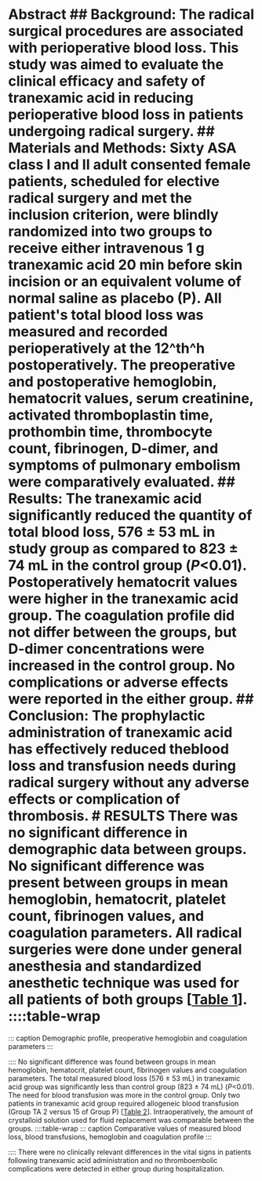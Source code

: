 # Abstract ## Background: The radical surgical procedures are associated with perioperative blood loss. This study was aimed to evaluate the clinical efficacy and safety of tranexamic acid in reducing perioperative blood loss in patients undergoing radical surgery. ## Materials and Methods: Sixty ASA class I and II adult consented female patients, scheduled for elective radical surgery and met the inclusion criterion, were blindly randomized into two groups to receive either intravenous 1 g tranexamic acid 20 min before skin incision or an equivalent volume of normal saline as placebo (P). All patient's total blood loss was measured and recorded perioperatively at the 12^th^h postoperatively. The preoperative and postoperative hemoglobin, hematocrit values, serum creatinine, activated thromboplastin time, prothombin time, thrombocyte count, fibrinogen, D-dimer, and symptoms of pulmonary embolism were comparatively evaluated. ## Results: The tranexamic acid significantly reduced the quantity of total blood loss, 576 ± 53 mL in study group as compared to 823 ± 74 mL in the control group (*P*<0.01). Postoperatively hematocrit values were higher in the tranexamic acid group. The coagulation profile did not differ between the groups, but D-dimer concentrations were increased in the control group. No complications or adverse effects were reported in the either group. ## Conclusion: The prophylactic administration of tranexamic acid has effectively reduced theblood loss and transfusion needs during radical surgery without any adverse effects or complication of thrombosis. # RESULTS There was no significant difference in demographic data between groups. No significant difference was present between groups in mean hemoglobin, hematocrit, platelet count, fibrinogen values, and coagulation parameters. All radical surgeries were done under general anesthesia and standardized anesthetic technique was used for all patients of both groups [[Table 1](#)]. ::::table-wrap
::: caption
Demographic profile, preoperative hemoglobin and coagulation parameters
:::

![]():::: No significant difference was found between groups in mean hemoglobin, hematocrit, platelet count, fibrinogen values and coagulation parameters. The total measured blood loss (576 ± 53 mL) in tranexamic acid group was significantly less than control group (823 ± 74 mL) (*P*<0.01). The need for blood transfusion was more in the control group. Only two patients in tranexamic acid group required allogeneic blood transfusion (Group TA 2 versus 15 of Group P) [[Table 2](#)]. Intraoperatively, the amount of crystalloid solution used for fluid replacement was comparable between the groups. ::::table-wrap
::: caption
Comparative values of measured blood loss, blood transfusions,
hemoglobin and coagulation profile
:::

![]():::: There were no clinically relevant differences in the vital signs in patients following tranexamic acid administration and no thromboembolic complications were detected in either group during hospitalization.